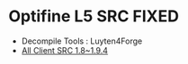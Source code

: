 # Optifine L5 SRC FIXED 
* Decompile Tools : Luyten4Forge
* [All Client SRC 1.8~1.9.4 ](https://github.com/Enaium/MCP)
